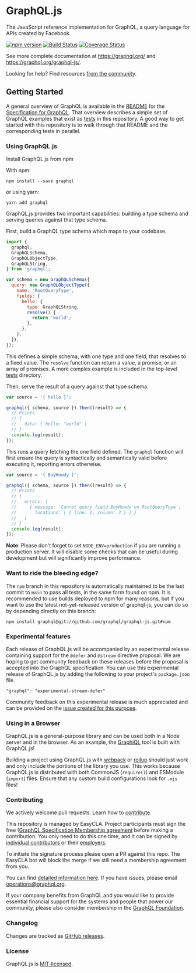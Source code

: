 # GraphQL.js

The JavaScript reference implementation for GraphQL, a query language for APIs created by Facebook.

[![npm version](https://badge.fury.io/js/graphql.svg)](https://badge.fury.io/js/graphql) [![Build Status](https://github.com/graphql/graphql-js/workflows/CI/badge.svg?branch=main)](https://github.com/graphql/graphql-js/actions?query=branch%3Amain) [![Coverage Status](https://codecov.io/gh/graphql/graphql-js/branch/main/graph/badge.svg)](https://codecov.io/gh/graphql/graphql-js)

See more complete documentation at https://graphql.org/ and https://graphql.org/graphql-js/.

Looking for help? Find resources [from the community](https://graphql.org/community/).

## Getting Started

A general overview of GraphQL is available in the [README](https://github.com/graphql/graphql-spec/blob/main/README.md) for the [Specification for GraphQL](https://github.com/graphql/graphql-spec). That overview describes a simple set of GraphQL examples that exist as [tests](../../node\_modules/graphql/src/\_\_tests\_\_/) in this repository. A good way to get started with this repository is to walk through that README and the corresponding tests in parallel.

### Using GraphQL.js

Install GraphQL.js from npm

With npm:

```
npm install --save graphql
```

or using yarn:

```
yarn add graphql
```

GraphQL.js provides two important capabilities: building a type schema and serving queries against that type schema.

First, build a GraphQL type schema which maps to your codebase.

```js
import {
  graphql,
  GraphQLSchema,
  GraphQLObjectType,
  GraphQLString,
} from 'graphql';

var schema = new GraphQLSchema({
  query: new GraphQLObjectType({
    name: 'RootQueryType',
    fields: {
      hello: {
        type: GraphQLString,
        resolve() {
          return 'world';
        },
      },
    },
  }),
});
```

This defines a simple schema, with one type and one field, that resolves to a fixed value. The `resolve` function can return a value, a promise, or an array of promises. A more complex example is included in the top-level [tests](../../node\_modules/graphql/src/\_\_tests\_\_/) directory.

Then, serve the result of a query against that type schema.

```js
var source = '{ hello }';

graphql({ schema, source }).then((result) => {
  // Prints
  // {
  //   data: { hello: "world" }
  // }
  console.log(result);
});
```

This runs a query fetching the one field defined. The `graphql` function will first ensure the query is syntactically and semantically valid before executing it, reporting errors otherwise.

```js
var source = '{ BoyHowdy }';

graphql({ schema, source }).then((result) => {
  // Prints
  // {
  //   errors: [
  //     { message: 'Cannot query field BoyHowdy on RootQueryType',
  //       locations: [ { line: 1, column: 3 } ] }
  //   ]
  // }
  console.log(result);
});
```

**Note**: Please don't forget to set `NODE_ENV=production` if you are running a production server. It will disable some checks that can be useful during development but will significantly improve performance.

### Want to ride the bleeding edge?

The `npm` branch in this repository is automatically maintained to be the last commit to `main` to pass all tests, in the same form found on npm. It is recommended to use builds deployed to npm for many reasons, but if you want to use the latest not-yet-released version of graphql-js, you can do so by depending directly on this branch:

```
npm install graphql@git://github.com/graphql/graphql-js.git#npm
```

### Experimental features

Each release of GraphQL.js will be accompanied by an experimental release containing support for the `@defer` and `@stream` directive proposal. We are hoping to get community feedback on these releases before the proposal is accepted into the GraphQL specification. You can use this experimental release of GraphQL.js by adding the following to your project's `package.json` file.

```
"graphql": "experimental-stream-defer"
```

Community feedback on this experimental release is much appreciated and can be provided on the [issue created for this purpose](https://github.com/graphql/graphql-js/issues/2848).

### Using in a Browser

GraphQL.js is a general-purpose library and can be used both in a Node server and in the browser. As an example, the [GraphiQL](https://github.com/graphql/graphiql/) tool is built with GraphQL.js!

Building a project using GraphQL.js with [webpack](https://webpack.js.org) or [rollup](https://github.com/rollup/rollup) should just work and only include the portions of the library you use. This works because GraphQL.js is distributed with both CommonJS (`require()`) and ESModule (`import`) files. Ensure that any custom build configurations look for `.mjs` files!

### Contributing

We actively welcome pull requests. Learn how to [contribute](../../node\_modules/graphql/.github/CONTRIBUTING.md).

This repository is managed by EasyCLA. Project participants must sign the free ([GraphQL Specification Membership agreement](https://preview-spec-membership.graphql.org) before making a contribution. You only need to do this one time, and it can be signed by [individual contributors](http://individual-spec-membership.graphql.org/) or their [employers](http://corporate-spec-membership.graphql.org/).

To initiate the signature process please open a PR against this repo. The EasyCLA bot will block the merge if we still need a membership agreement from you.

You can find [detailed information here](https://github.com/graphql/graphql-wg/tree/main/membership). If you have issues, please email [operations@graphql.org](mailto:operations@graphql.org).

If your company benefits from GraphQL and you would like to provide essential financial support for the systems and people that power our community, please also consider membership in the [GraphQL Foundation](https://foundation.graphql.org/join).

### Changelog

Changes are tracked as [GitHub releases](https://github.com/graphql/graphql-js/releases).

### License

GraphQL.js is [MIT-licensed](../../node\_modules/graphql/LICENSE/).
